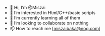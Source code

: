 - 👋 Hi, I’m @Miszai
- 👀 I’m interested in Html/C++/basic scripts
- 🌱 I’m currently learning all of them
- 💞️ I’m looking to collaborate on nothing
- 📫 How to reach me [miszaibaka@nog.com]

<!---
Miszai/Miszai is a ✨ special ✨ repository because its `README.md` (this file) appears on your GitHub profile.
You can click the Preview link to take a look at your changes.
--->
